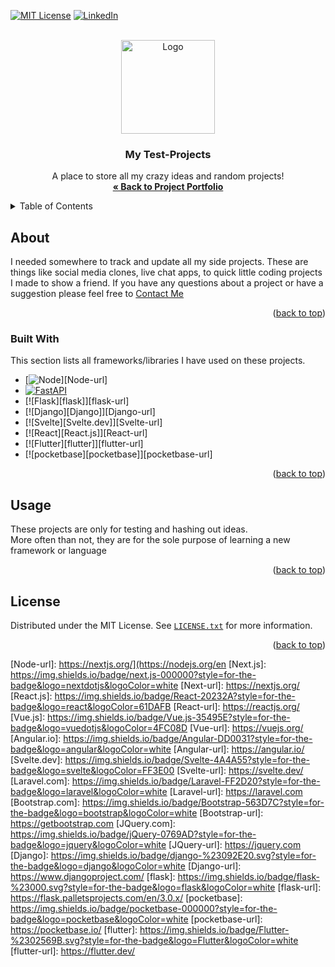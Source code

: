 <a name="readme-top"></a>


[![MIT License][license-shield]][license-url]
[![LinkedIn][linkedin-shield]][linkedin-url]



<!-- PROJECT LOGO -->
<br />
<div align="center">

  <img src="https://github.com/CameronCSS/test-projects/assets/121735588/2db0216a-bc67-47d7-a3d3-4f55ab4c2997" alt="Logo" height="150">

  <h3 align="center">My Test-Projects</h3>

  <p align="center">
    A place to store all my crazy ideas and random projects!
    <br />
    <a href="https://github.com/CameronCSS/PersonalProjects"><strong>« Back to Project Portfolio</strong></a>
    <br />
  </p>
</div>



<!-- TABLE OF CONTENTS -->
<details>
  <summary>Table of Contents</summary>
  <ol>
    <li>
      <a href="#about">About</a>
      <ul>
        <li><a href="#built-with">Built With</a></li>
      </ul>
    </li>
    <li><a href="#usage">Usage</a></li>
    <li><a href="#license">License</a></li>
    <li><a href="#contact">Contact</a></li>
  </ol>
</details>



<!-- ABOUT THE PROJECT -->
## About

I needed somewhere to track and update all my side projects. These are things like social media clones, live chat apps, to quick little coding projects I made to show a friend.
If you have any questions about a project or have a suggestion please feel free to <a href="https://camdoesdata.com/#contact">Contact Me</a>

<p align="right">(<a href="#readme-top">back to top</a>)</p>



### Built With

This section lists all frameworks/libraries I have used on these projects.

* [![Node][Node.js]][Node-url]
* [![FastAPI][FastAPI]][FastAPI-url]
* [![Flask][flask]][flask-url]
* [![Django][Django]][Django-url]
* [![Svelte][Svelte.dev]][Svelte-url]
* [![React][React.js]][React-url]
* [![Flutter][flutter]][flutter-url]
* [![pocketbase][pocketbase]][pocketbase-url]

<p align="right">(<a href="#readme-top">back to top</a>)</p>


<!-- USAGE EXAMPLES -->
## Usage

These projects are only for testing and hashing out ideas.
<br>
More often than not, they are for the sole purpose of learning a new framework or language


<p align="right">(<a href="#readme-top">back to top</a>)</p>


<!-- LICENSE -->
## License

Distributed under the MIT License. See [`LICENSE.txt`](https://github.com/CameronCSS/test-projects/blob/master/LICENSE.txt) for more information.

<p align="right">(<a href="#readme-top">back to top</a>)</p>




<!-- MARKDOWN LINKS & IMAGES -->
<!-- https://www.markdownguide.org/basic-syntax/#reference-style-links -->
[contributors-shield]: https://img.shields.io/github/contributors/othneildrew/Best-README-Template.svg?style=for-the-badge
[contributors-url]: https://github.com/othneildrew/Best-README-Template/graphs/contributors
[fastapi]: https://img.shields.io/badge/FastAPI-005571?style=for-the-badge&logo=fastapi
[fastapi-url]: https://fastapi.tiangolo.com/
[forks-shield]: https://img.shields.io/github/forks/othneildrew/Best-README-Template.svg?style=for-the-badge
[forks-url]: https://github.com/othneildrew/Best-README-Template/network/members
[stars-shield]: https://img.shields.io/github/stars/othneildrew/Best-README-Template.svg?style=for-the-badge
[stars-url]: https://github.com/othneildrew/Best-README-Template/stargazers
[issues-shield]: https://img.shields.io/github/issues/othneildrew/Best-README-Template.svg?style=for-the-badge
[issues-url]: https://github.com/othneildrew/Best-README-Template/issues
[license-shield]: https://img.shields.io/github/license/othneildrew/Best-README-Template.svg?style=for-the-badge
[license-url]: https://github.com/CameronCSS/test-projects/blob/master/LICENSE.txt
[linkedin-shield]: https://img.shields.io/badge/-LinkedIn-black.svg?style=for-the-badge&logo=linkedin&colorB=555
[linkedin-url]: https://www.linkedin.com/in/cameron-css/
[product-screenshot]: https://github.com/CameronCSS/test-projects/assets/121735588/5c2c05ed-dfef-4262-b0fe-59942e1ac871
[Node.js]: https://img.shields.io/badge/node.js-6DA55F?style=for-the-badge&logo=node.js&logoColor=white
[Node-url]: https://nextjs.org/](https://nodejs.org/en
[Next.js]: https://img.shields.io/badge/next.js-000000?style=for-the-badge&logo=nextdotjs&logoColor=white
[Next-url]: https://nextjs.org/
[React.js]: https://img.shields.io/badge/React-20232A?style=for-the-badge&logo=react&logoColor=61DAFB
[React-url]: https://reactjs.org/
[Vue.js]: https://img.shields.io/badge/Vue.js-35495E?style=for-the-badge&logo=vuedotjs&logoColor=4FC08D
[Vue-url]: https://vuejs.org/
[Angular.io]: https://img.shields.io/badge/Angular-DD0031?style=for-the-badge&logo=angular&logoColor=white
[Angular-url]: https://angular.io/
[Svelte.dev]: https://img.shields.io/badge/Svelte-4A4A55?style=for-the-badge&logo=svelte&logoColor=FF3E00
[Svelte-url]: https://svelte.dev/
[Laravel.com]: https://img.shields.io/badge/Laravel-FF2D20?style=for-the-badge&logo=laravel&logoColor=white
[Laravel-url]: https://laravel.com
[Bootstrap.com]: https://img.shields.io/badge/Bootstrap-563D7C?style=for-the-badge&logo=bootstrap&logoColor=white
[Bootstrap-url]: https://getbootstrap.com
[JQuery.com]: https://img.shields.io/badge/jQuery-0769AD?style=for-the-badge&logo=jquery&logoColor=white
[JQuery-url]: https://jquery.com 
[Django]: https://img.shields.io/badge/django-%23092E20.svg?style=for-the-badge&logo=django&logoColor=white
[Django-url]: https://www.djangoproject.com/
[flask]: https://img.shields.io/badge/flask-%23000.svg?style=for-the-badge&logo=flask&logoColor=white
[flask-url]: https://flask.palletsprojects.com/en/3.0.x/
[pocketbase]: https://img.shields.io/badge/pocketbase-000000?style=for-the-badge&logo=pocketbase&logoColor=white
[pocketbase-url]: https://pocketbase.io/
[flutter]: https://img.shields.io/badge/Flutter-%2302569B.svg?style=for-the-badge&logo=Flutter&logoColor=white
[flutter-url]: https://flutter.dev/

